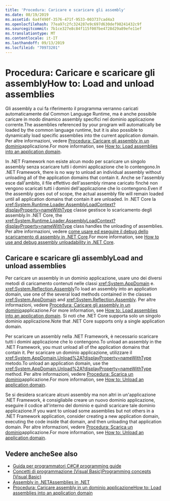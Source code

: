 ```yaml
---
title: 'Procedura: Caricare e scaricare gli assembly'
ms.date: 08/19/2019
ms.assetid: 6a4f490f-3576-471f-9533-003737cad4a3
ms.openlocfilehash: 77ea97c2fc324287e9c697d630def98241432c9f
ms.sourcegitcommit: 7b1ce327e8c84f115f007be4728d29a89efe11ef
ms.translationtype: MT
ms.contentlocale: it-IT
ms.lasthandoff: 09/13/2019
ms.locfileid: "70973201"
---
```

# <a name="how-to-load-and-unload-assemblies"></a><span data-ttu-id="4050e-102">Procedura: Caricare e scaricare gli assembly</span><span class="sxs-lookup"><span data-stu-id="4050e-102">How to: Load and unload assemblies</span></span>
<span data-ttu-id="4050e-103">Gli assembly a cui fa riferimento il programma verranno caricati automaticamente dal Common Language Runtime, ma è anche possibile caricare in modo dinamico assembly specifici nel dominio applicazione corrente.</span><span class="sxs-lookup"><span data-stu-id="4050e-103">The assemblies referenced by your program will automatically be loaded by the common language runtime, but it is also possible to dynamically load specific assemblies into the current application domain.</span></span> <span data-ttu-id="4050e-104">Per altre informazioni, vedere [Procedura: Caricare gli assembly in un dominio](../../framework/app-domains/how-to-load-assemblies-into-an-application-domain.md)applicazione.</span><span class="sxs-lookup"><span data-stu-id="4050e-104">For more information, see [How to: Load assemblies into an application domain](../../framework/app-domains/how-to-load-assemblies-into-an-application-domain.md).</span></span>

<span data-ttu-id="4050e-105">In .NET Framework non esiste alcun modo per scaricare un singolo assembly senza scaricare tutti i domini applicazione che lo contengono.</span><span class="sxs-lookup"><span data-stu-id="4050e-105">In .NET Framework, there is no way to unload an individual assembly without unloading all of the application domains that contain it.</span></span> <span data-ttu-id="4050e-106">Anche se l'assembly esce dall'ambito, il file effettivo dell'assembly rimane caricato finché non vengono scaricati tutti i domini dell'applicazione che lo contengono.</span><span class="sxs-lookup"><span data-stu-id="4050e-106">Even if the assembly goes out of scope, the actual assembly file will remain loaded until all application domains that contain it are unloaded.</span></span> <span data-ttu-id="4050e-107">In .NET Core la <xref:System.Runtime.Loader.AssemblyLoadContext?displayProperty=nameWithType> classe gestisce lo scaricamento degli assembly.</span><span class="sxs-lookup"><span data-stu-id="4050e-107">In .NET Core, the <xref:System.Runtime.Loader.AssemblyLoadContext?displayProperty=nameWithType> class handles the unloading of assemblies.</span></span> <span data-ttu-id="4050e-108">Per altre informazioni, vedere [come usare ed eseguire il debug dello scaricamento di assembly in .NET Core](unloadability.md).</span><span class="sxs-lookup"><span data-stu-id="4050e-108">For more information, see [How to use and debug assembly unloadability in .NET Core](unloadability.md).</span></span>

## <a name="load-and-unload-assemblies"></a><span data-ttu-id="4050e-109">Caricare e scaricare gli assembly</span><span class="sxs-lookup"><span data-stu-id="4050e-109">Load and unload assemblies</span></span>

<span data-ttu-id="4050e-110">Per caricare un assembly in un dominio applicazione, usare uno dei diversi metodi di caricamento contenuti nelle classi <xref:System.AppDomain> e. <xref:System.Reflection.Assembly></span><span class="sxs-lookup"><span data-stu-id="4050e-110">To load an assembly into an application domain, use one of the several load methods contained in the classes <xref:System.AppDomain> and <xref:System.Reflection.Assembly>.</span></span> <span data-ttu-id="4050e-111">Per altre informazioni, vedere [Procedura: Caricare gli assembly in un dominio](../../framework/app-domains/how-to-load-assemblies-into-an-application-domain.md)applicazione.</span><span class="sxs-lookup"><span data-stu-id="4050e-111">For more information, see [How to: Load assemblies into an application domain](../../framework/app-domains/how-to-load-assemblies-into-an-application-domain.md).</span></span> <span data-ttu-id="4050e-112">Si noti che .NET Core supporta solo un singolo dominio applicazione.</span><span class="sxs-lookup"><span data-stu-id="4050e-112">Note that .NET Core supports only a single application domain.</span></span> 

<span data-ttu-id="4050e-113">Per scaricare un assembly nella .NET Framework, è necessario scaricare tutti i domini applicazione che lo contengono.</span><span class="sxs-lookup"><span data-stu-id="4050e-113">To unload an assembly in the .NET Framework, you must unload all of the application domains that contain it.</span></span> <span data-ttu-id="4050e-114">Per scaricare un dominio applicazione, utilizzare il <xref:System.AppDomain.Unload%2A?displayProperty=nameWithType> metodo.</span><span class="sxs-lookup"><span data-stu-id="4050e-114">To unload an application domain, use the <xref:System.AppDomain.Unload%2A?displayProperty=nameWithType> method.</span></span> <span data-ttu-id="4050e-115">Per altre informazioni, vedere [Procedura: Scarica un dominio](../../framework/app-domains/how-to-unload-an-application-domain.md)applicazione.</span><span class="sxs-lookup"><span data-stu-id="4050e-115">For more information, see [How to: Unload an application domain](../../framework/app-domains/how-to-unload-an-application-domain.md).</span></span>

<span data-ttu-id="4050e-116">Se si desidera scaricare alcuni assembly ma non altri in un'applicazione .NET Framework, è consigliabile creare un nuovo dominio applicazione, eseguire il codice all'interno del dominio e quindi scaricare tale dominio applicazione.</span><span class="sxs-lookup"><span data-stu-id="4050e-116">If you want to unload some assemblies but not others in a .NET Framework application, consider creating a new application domain, executing the code inside that domain, and then unloading that application domain.</span></span> <span data-ttu-id="4050e-117">Per altre informazioni, vedere [Procedura: Scarica un dominio](../../framework/app-domains/how-to-unload-an-application-domain.md)applicazione.</span><span class="sxs-lookup"><span data-stu-id="4050e-117">For more information, see [How to: Unload an application domain](../../framework/app-domains/how-to-unload-an-application-domain.md).</span></span>  

## <a name="see-also"></a><span data-ttu-id="4050e-118">Vedere anche</span><span class="sxs-lookup"><span data-stu-id="4050e-118">See also</span></span>

- [<span data-ttu-id="4050e-119">Guida per programmatori C#</span><span class="sxs-lookup"><span data-stu-id="4050e-119">C# programming guide</span></span>](../../csharp/programming-guide/index.md)
- [<span data-ttu-id="4050e-120">Concetti di programmazione (Visual Basic)</span><span class="sxs-lookup"><span data-stu-id="4050e-120">Programming concepts (Visual Basic)</span></span>](../../visual-basic/programming-guide/concepts/index.md)
- [<span data-ttu-id="4050e-121">Assembly in .NET</span><span class="sxs-lookup"><span data-stu-id="4050e-121">Assemblies in .NET</span></span>](index.md)
- [<span data-ttu-id="4050e-122">Procedura: Caricare assembly in un dominio applicazione</span><span class="sxs-lookup"><span data-stu-id="4050e-122">How to: Load assemblies into an application domain</span></span>](../../framework/app-domains/how-to-load-assemblies-into-an-application-domain.md)

